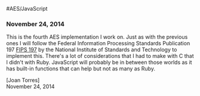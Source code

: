 #AES/JavaScript
### November 24, 2014

This is the fourth AES implementation I work on. Just as with the previous ones I will follow the Federal Information Processing Standards Publication 197 [FIPS 197](http://csrc.nist.gov/publications/fips/fips197/fips-197.pdf) by the National Institute of Standards and Technology to implement this. There's a lot of considerations that I had to make with C that I didn't with Ruby. JavaScript will probably be in between those worlds as it has built-in functions that can help but not as many as Ruby.

[Joan Torres]  
November 24, 2014

